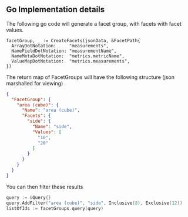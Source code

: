 
## Go Implementation details
The following go code will generate a facet group, with facets with facet values.

```golang
facetGroup, _ := CreateFacets(jsonData, &FacetPath{
  ArrayDotNotation:     "measurements",
  NameFieldDotNotation: "measurementName",
  NameMetaDotNotation:  "metrics.metricName",
  ValueMapDotNotation:  "metrics.measurements",
})
```

The return map of FacetGroups will have the following structure (json marshalled for viewing)

```json
{
  "FacetGroup": {
    "area (cube)": {
      "Name": "area (cube)",
      "Facets": {
        "side": {
          "Name": "side",
          "Values": [
            "10",
            "20"
          ]
        }
      }
    }
  }
}
```

You can then filter these results

```go
query := &Query{}
query.AddFilter("area (cube)", "side", Inclusive(8), Exclusive(12))
listOfIds := facetGroups.query(query)
```
